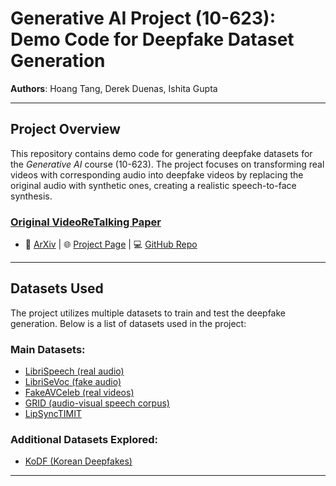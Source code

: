 # Generative AI Project (10-623): Demo Code for Deepfake Dataset Generation

**Authors**: Hoang Tang, Derek Duenas, Ishita Gupta

---

## Project Overview

This repository contains demo code for generating deepfake datasets for the *Generative AI* course (10-623). The project focuses on transforming real videos with corresponding audio into deepfake videos by replacing the original audio with synthetic ones, creating a realistic speech-to-face synthesis.

### [Original VideoReTalking Paper](https://arxiv.org/abs/2211.14758)
- 📄 [ArXiv](https://arxiv.org/abs/2211.14758) | 🌐 [Project Page](https://vinthony.github.io/video-retalking/) | 💻 [GitHub Repo](https://github.com/vinthony/video-retalking)

---

## Datasets Used

The project utilizes multiple datasets to train and test the deepfake generation. Below is a list of datasets used in the project:

### **Main Datasets**:
- [LibriSpeech (real audio)](https://www.openslr.org/12)  
- [LibriSeVoc (fake audio)](https://github.com/csun22/Synthetic-Voice-Detection-Vocoder-Artifacts)  
- [FakeAVCeleb (real videos)](https://sites.google.com/view/fakeavcelebdash-lab/download)  
- [GRID (audio-visual speech corpus)](https://spandh.dcs.shef.ac.uk/gridcorpus/)  
- [LipSyncTIMIT](https://docs.google.com/forms/d/e/1FAIpQLSeKn-OAlJKcOZTU1k6GXVZZjkIuHbGs3am9ScvqkKE7M35psA/viewform)  

### **Additional Datasets Explored**:
- [KoDF (Korean Deepfakes)](https://deepbrainai-research.github.io/kodf/)

---
